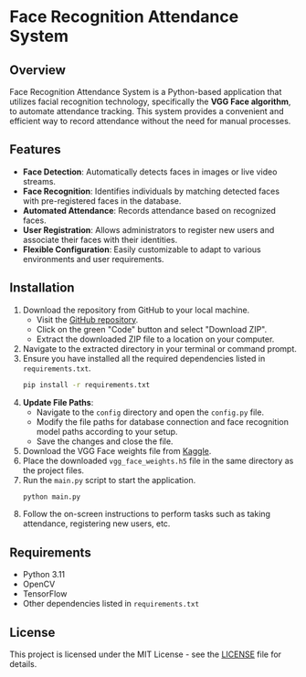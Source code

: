 # Face Recognition Attendance System

## Overview
Face Recognition Attendance System is a Python-based application that utilizes facial recognition technology, specifically the **VGG Face algorithm**, to automate attendance tracking. This system provides a convenient and efficient way to record attendance without the need for manual processes.

## Features
- **Face Detection**: Automatically detects faces in images or live video streams.
- **Face Recognition**: Identifies individuals by matching detected faces with pre-registered faces in the database.
- **Automated Attendance**: Records attendance based on recognized faces.
- **User Registration**: Allows administrators to register new users and associate their faces with their identities.
- **Flexible Configuration**: Easily customizable to adapt to various environments and user requirements.

## Installation
1. Download the repository from GitHub to your local machine.
   - Visit the [GitHub repository](https://github.com/fathindifa26/face-recognition-attendance).
   - Click on the green "Code" button and select "Download ZIP".
   - Extract the downloaded ZIP file to a location on your computer.
2. Navigate to the extracted directory in your terminal or command prompt.
3. Ensure you have installed all the required dependencies listed in `requirements.txt`.
    ```bash
    pip install -r requirements.txt
    ```
4. **Update File Paths**:
   - Navigate to the `config` directory and open the `config.py` file.
   - Modify the file paths for database connection and face recognition model paths according to your setup.
   - Save the changes and close the file.
5. Download the VGG Face weights file from [Kaggle](https://www.kaggle.com/datasets/evertwydoodt/vgg-face-weights).
6. Place the downloaded `vgg_face_weights.h5` file in the same directory as the project files.
7. Run the `main.py` script to start the application.
    ```bash
    python main.py
    ```
8. Follow the on-screen instructions to perform tasks such as taking attendance, registering new users, etc.

## Requirements
- Python 3.11
- OpenCV
- TensorFlow
- Other dependencies listed in `requirements.txt`

## License
This project is licensed under the MIT License - see the [LICENSE](LICENSE) file for details.
